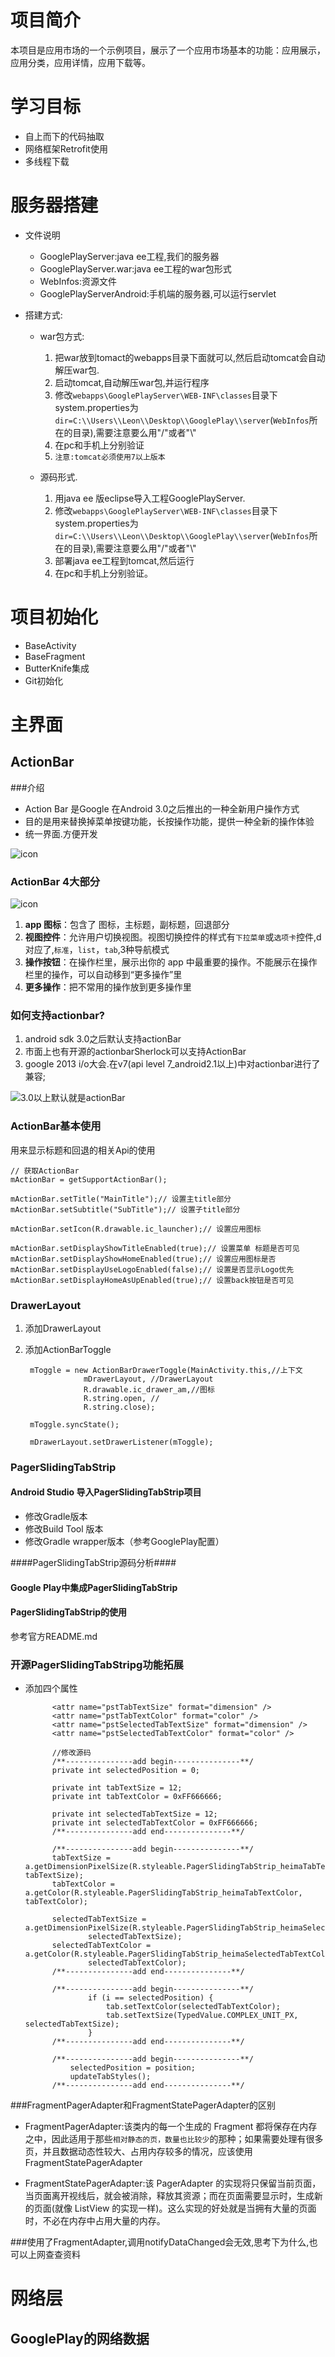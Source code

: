 # 项目简介 #
本项目是应用市场的一个示例项目，展示了一个应用市场基本的功能：应用展示，应用分类，应用详情，应用下载等。

# 学习目标 #
* 自上而下的代码抽取
* 网络框架Retrofit使用
* 多线程下载

# 服务器搭建 #
* 文件说明
	* GooglePlayServer:java ee工程,我们的服务器
	* GooglePlayServer.war:java ee工程的war包形式
	* WebInfos:资源文件
	* GooglePlayServerAndroid:手机端的服务器,可以运行servlet

* 搭建方式:
	* war包方式:
		1. 把war放到tomact的webapps目录下面就可以,然后启动tomcat会自动解压war包.
		2. 启动tomcat,自动解压war包,并运行程序 
		3. 修改`webapps\GooglePlayServer\WEB-INF\classes`目录下system.properties为`dir=C:\\Users\\Leon\\Desktop\\GooglePlay\\server`(`WebInfos`所在的目录),需要注意要么用"/"或者"\\"
		4. 在pc和手机上分别验证 
		5. `注意:tomcat必须使用7以上版本`

	* 源码形式.
		1. 用java ee 版eclipse导入工程GooglePlayServer.
		2. 修改`webapps\GooglePlayServer\WEB-INF\classes`目录下system.properties为`dir=C:\\Users\\Leon\\Desktop\\GooglePlay\\server`(`WebInfos`所在的目录),需要注意要么用"/"或者"\\"
		3. 部署java ee工程到tomcat,然后运行
		4. 在pc和手机上分别验证。

# 项目初始化 #
* BaseActivity
* BaseFragment
* ButterKnife集成
* Git初始化

# 主界面 #

## ActionBar ##
###介绍
* Action Bar 是Google 在Android 3.0之后推出的一种全新用户操作方式
* 目的是用来替换掉菜单按键功能，长按操作功能，提供一种全新的操作体验
* 统一界面.方便开发

![icon](img/actionbar.png)

### ActionBar 4大部分
![icon](img/action_bar_basics.png)

1. **app 图标**：包含了 图标，主标题，副标题，回退部分
2. **视图控件**：允许用户切换视图。视图切换控件的样式有`下拉菜单`或`选项卡`控件,d对应了,`标准`，`list`，`tab`,3种导航模式
3. **操作按钮**：在操作栏里，展示出你的 app 中最重要的操作。不能展示在操作栏里的操作，可以自动移到“更多操作”里
4. **更多操作**：把不常用的操作放到更多操作里

### 如何支持actionbar?
1. android sdk 3.0之后默认支持actionBar
2. 市面上也有开源的actionbarSherlock可以支持ActionBar
3. google 2013 i/o大会.在v7(api level 7_android2.1以上)中对actionbar进行了兼容;

![3.0以上默认就是actionBar](img/actionbar_compat.png)

### ActionBar基本使用
用来显示标题和回退的相关Api的使用

	// 获取ActionBar
	mActionBar = getSupportActionBar();

	mActionBar.setTitle("MainTitle");// 设置主title部分
	mActionBar.setSubtitle("SubTitle");// 设置子title部分

	mActionBar.setIcon(R.drawable.ic_launcher);// 设置应用图标

	mActionBar.setDisplayShowTitleEnabled(true);// 设置菜单 标题是否可见
	mActionBar.setDisplayShowHomeEnabled(true);// 设置应用图标是否
	mActionBar.setDisplayUseLogoEnabled(false);// 设置是否显示Logo优先
	mActionBar.setDisplayHomeAsUpEnabled(true);// 设置back按钮是否可见

### DrawerLayout

1. 添加DrawerLayout
2. 添加ActionBarToggle
	
		mToggle = new ActionBarDrawerToggle(MainActivity.this,//上下文
					mDrawerLayout, //DrawerLayout
					R.drawable.ic_drawer_am,//图标
					R.string.open, //
					R.string.close);
	
		mToggle.syncState();
	
		mDrawerLayout.setDrawerListener(mToggle);	

### PagerSlidingTabStrip ###

#### Android Studio 导入PagerSlidingTabStrip项目 ####
* 修改Gradle版本
* 修改Build Tool 版本
* 修改Gradle wrapper版本（参考GooglePlay配置）

####PagerSlidingTabStrip源码分析####

#### Google Play中集成PagerSlidingTabStrip ####

#### PagerSlidingTabStrip的使用
参考官方README.md

### 开源PagerSlidingTabStripg功能拓展
* 添加四个属性

			<attr name="pstTabTextSize" format="dimension" />
		    <attr name="pstTabTextColor" format="color" />
		    <attr name="pstSelectedTabTextSize" format="dimension" />
		    <attr name="pstSelectedTabTextColor" format="color" />
	
			//修改源码
			/**---------------add begin---------------**/
			private int selectedPosition = 0;
			
			private int tabTextSize = 12;
			private int tabTextColor = 0xFF666666;
			
			private int selectedTabTextSize = 12;
			private int selectedTabTextColor = 0xFF666666;
			/**---------------add end---------------**/
	
			/**---------------add begin---------------**/
			tabTextSize = a.getDimensionPixelSize(R.styleable.PagerSlidingTabStrip_heimaTabTextSize, tabTextSize);
			tabTextColor = a.getColor(R.styleable.PagerSlidingTabStrip_heimaTabTextColor, tabTextColor);
	
			selectedTabTextSize = a.getDimensionPixelSize(R.styleable.PagerSlidingTabStrip_heimaSelectedTabTextSize,
					selectedTabTextSize);
			selectedTabTextColor = a.getColor(R.styleable.PagerSlidingTabStrip_heimaSelectedTabTextColor,
					selectedTabTextColor);
			/**---------------add end---------------**/
			
			/**---------------add begin---------------**/
					if (i == selectedPosition) {
						tab.setTextColor(selectedTabTextColor);
						tab.setTextSize(TypedValue.COMPLEX_UNIT_PX, selectedTabTextSize);
					}
			/**---------------add end---------------**/
	
			/**---------------add begin---------------**/
				selectedPosition = position;
				updateTabStyles();
			/**---------------add end---------------**/


###FragmentPagerAdapter和FragmentStatePagerAdapter的区别
* FragmentPagerAdapter:该类内的每一个生成的 Fragment 都将保存在内存之中，因此适用于那些`相对静态的页，数量也比较少`的那种；如果需要处理有很多页，并且数据动态性较大、占用内存较多的情况，应该使用FragmentStatePagerAdapter

* FragmentStatePagerAdapter:该 PagerAdapter 的实现将只保留当前页面，当页面离开视线后，就会被消除，释放其资源；而在页面需要显示时，生成新的页面(就像 ListView 的实现一样)。这么实现的好处就是当拥有大量的页面时，不必在内存中占用大量的内存。


###使用了FragmentAdapter,调用notifyDataChanged会无效,思考下为什么,也可以上网查查资料

# 网络层 #
## GooglePlay的网络数据 ##

